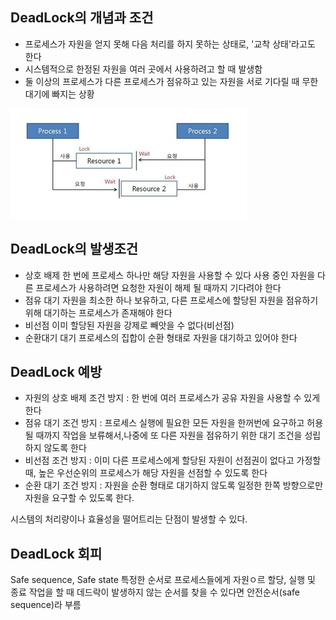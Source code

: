 ## DeadLock의 개념과 조건

- 프로세스가 자원을 얻지 못해 다음 처리를 하지 못하는 상태로, '교착 상태'라고도 한다
- 시스템적으로 한정된 자원을 여러 곳에서 사용하려고 할 때 발생함
- 둘 이상의 프로세스가 다른 프로세스가 점유하고 있는 자원을 서로 기다릴 때 무한 대기에 빠지는 상황

![DeadLock.jpg](DeadLock.jpg)

## DeadLock의 발생조건

- 상호 배제
  한 번에 프로세스 하나만 해당 자원을 사용할 수 있다
  사용 중인 자원을 다른 프로세스가 사용하려면 요청한 자원이 해제 될 때까지 기다려야 한다
- 점유 대기
  자원을 최소한 하나 보유하고, 다른 프로세스에 할당된 자원을 점유하기 위해 대기하는 프로세스가 존재해야 한다
- 비선점
  이미 할당된 자원을 강제로 빼앗을 수 없다(비선점)
- 순환대기
  대기 프로세스의 집합이 순환 형태로 자원을 대기하고 있어야 한다

## DeadLock 예방

 - 자원의 상호 배제 조건 방지 : 한 번에 여러 프로세스가 공유 자원을 사용할 수 있게 한다
 - 점유 대기 조건 방지 : 프로세스 실행에 필요한 모든 자원을 한꺼번에 요구하고 허용될 때까지 작업을 보류해서,나중에 또 다른 자원을 점유하기 위한 대기 조건을 성립하지 않도록 한다
 - 비선점 조건 방지 : 이미 다른 프로세스에게 할당된 자원이 선점권이 없다고 가정할 때, 높은 우선순위의 프로세스가 해당 자원을 선점할 수 있도록 한다
 - 순환 대기 조건 방지 : 자원을 순환 형태로 대기하지 않도록 일정한 한쪽 방향으로만 자원을 요구할 수 있도록 한다.

시스템의 처리량이나 효율성을 떨어트리는 단점이 발생할 수 있다.

## DeadLock 회피

Safe sequence, Safe state
특정한 순서로 프로세스들에게 자원ㅇ르 할당, 실행 및 종료 작업을 할 때
데드락이 발생하지 않는 순서를 찾을 수 있다면 안전순서(safe sequence)라 부름
